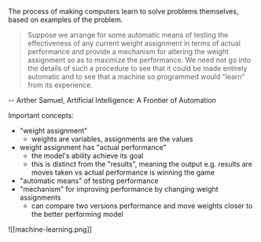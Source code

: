 The process of making computers learn to solve problems themselves, based on examples of the problem.

>Suppose we arrange for some automatic means of testing the effectiveness of any current weight assignment in terms of actual performance and provide a mechanism for altering the weight assignment so as to maximize the performance. We need not go into the details of such a procedure to see that it could be made entirely automatic and to see that a machine so programmed would "learn" from its experience.

-- Arther Samuel, Artificial Intelligence: A Frontier of Automation

Important concepts:

- "weight assignment"
	- weights are variables, assignments are the values
- weight assignment has "actual performance"
	- the model's ability achieve its goal
	- this is distinct from the "results", meaning the output e.g. results are moves taken vs  actual performance is winning the game 
- "automatic means" of testing performance
- "mechanism" for improving performance by changing weight assignments
	- can compare two versions performance and move weights closer to the better performing model

![[machine-learning.png]]
